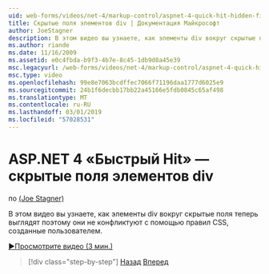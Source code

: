 ```yaml
---
uid: web-forms/videos/net-4/markup-control/aspnet-4-quick-hit-hidden-field-divs
title: Скрытые поля элементов div | Документация Майкрософт
author: JoeStagner
description: В этом видео вы узнаете, как элементы div вокруг скрытые поля теперь выглядят поэтому они не конфликтуют с помощью правил CSS, созданные пользователем.
ms.author: riande
ms.date: 11/16/2009
ms.assetid: e0c4fbda-b9f3-4b7e-8c45-1db9d8a45e39
msc.legacyurl: /web-forms/videos/net-4/markup-control/aspnet-4-quick-hit-hidden-field-divs
msc.type: video
ms.openlocfilehash: 99e8e7063bcdffec7066f71196daa1777d6025e9
ms.sourcegitcommit: 24b1f6decbb17bb22a45166e5fdb0845c65af498
ms.translationtype: MT
ms.contentlocale: ru-RU
ms.lasthandoff: 03/01/2019
ms.locfileid: "57028531"
---
```

<a name="aspnet-4-quick-hit---hidden-field-divs"></a>ASP.NET 4 «Быстрый Hit» — скрытые поля элементов div
====================
по [(Joe Stagner)](https://github.com/JoeStagner)

В этом видео вы узнаете, как элементы div вокруг скрытые поля теперь выглядят поэтому они не конфликтуют с помощью правил CSS, созданные пользователем.

[&#9654;Просмотрите видео (3 мин.)](https://channel9.msdn.com/Blogs/ASP-NET-Site-Videos/aspnet-4-quick-hit-hidden-field-divs)

> [!div class="step-by-step"]
> [Назад](aspnet-4-quick-hit-tableless-menu-control.md)
> [Вперед](aspnet-4-quick-hit-disabled-control-styling.md)
